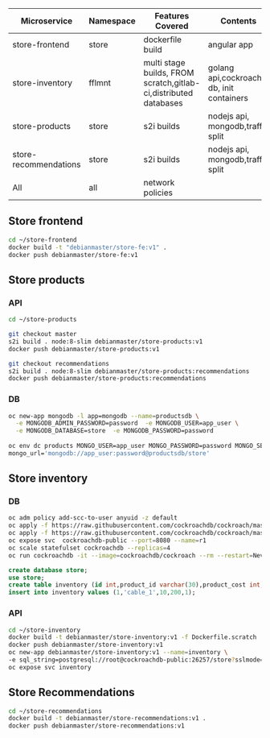 |Microservice|Namespace|Features Covered|Contents|
|------------|--|----------------|-|
|store-frontend|store|dockerfile build|angular app|
|store-inventory|fflmnt|multi stage builds, FROM scratch,gitlab-ci,distributed databases|golang api,cockroach db, init containers|
|store-products|store|s2i builds|nodejs api, mongodb,traffic split|
|store-recommendations|store|s2i builds|nodejs api, mongodb,traffic split|
|All|all|network policies||

## Store frontend
```sh
cd ~/store-frontend
docker build -t "debianmaster/store-fe:v1" .
docker push debianmaster/store-fe:v1
```

## Store products
### API
```sh
cd ~/store-products

git checkout master
s2i build . node:8-slim debianmaster/store-products:v1
docker push debianmaster/store-products:v1

git checkout recommendations
s2i build . node:8-slim debianmaster/store-products:recommendations
docker push debianmaster/store-products:recommendations
```
### DB
```sh
oc new-app mongodb -l app=mongodb --name=productsdb \
  -e MONGODB_ADMIN_PASSWORD=password  -e MONGODB_USER=app_user \
  -e MONGODB_DATABASE=store  -e MONGODB_PASSWORD=password
  
oc env dc products MONGO_USER=app_user MONGO_PASSWORD=password MONGO_SERVER=productsdb MONGO_PORT=27017 MONGO_DB=store \
mongo_url='mongodb://app_user:password@productsdb/store'
```

## Store inventory
### DB
```sh
oc adm policy add-scc-to-user anyuid -z default
oc apply -f https://raw.githubusercontent.com/cockroachdb/cockroach/master/cloud/kubernetes/cockroachdb-statefulset.yaml
oc apply -f https://raw.githubusercontent.com/cockroachdb/cockroach/master/cloud/kubernetes/cluster-init.yaml
oc expose svc  cockroachdb-public --port=8080 --name=r1
oc scale statefulset cockroachdb --replicas=4
oc run cockroachdb -it --image=cockroachdb/cockroach --rm --restart=Never     -- sql --insecure --host=cockroachdb-public
```
```sql
create database store;
use store;
create table inventory (id int,product_id varchar(30),product_cost int,product_availabilty int,product_subcat int);
insert into inventory values (1,'cable_1',10,200,1);
```
### API
```sh
cd ~/store-inventory
docker build -t debianmaster/store-inventory:v1 -f Dockerfile.scratch .
docker push debianmaster/store-inventory:v1
oc new-app debianmaster/store-inventory:v1 --name=inventory \
-e sql_string=postgresql://root@cockroachdb-public:26257/store?sslmode=disable
oc expose svc inventory
```

## Store Recommendations
```sh
cd ~/store-recommendations
docker build -t debianmaster/store-recommendations:v1 .
docker push debianmaster/store-recommendations:v1
```



